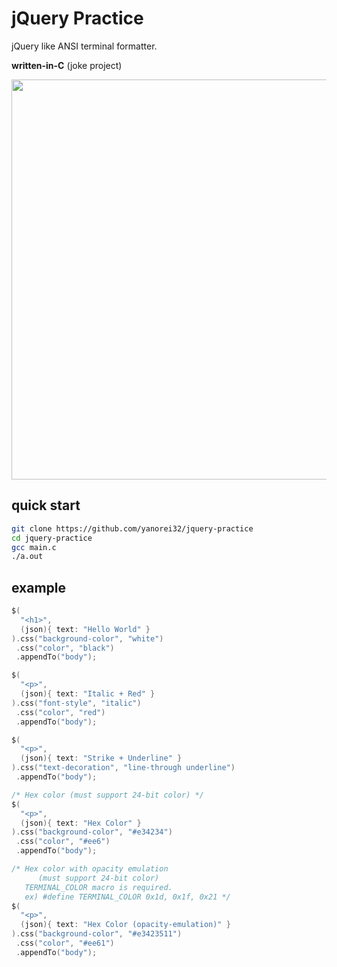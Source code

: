 # jQuery Practice

jQuery like ANSI terminal formatter.

**written-in-C** (joke project)


<img src=https://user-images.githubusercontent.com/11992915/167632311-ca44ace6-95f5-4e87-b189-c22848901ed5.png width=640px>

## quick start

```bash
git clone https://github.com/yanorei32/jquery-practice
cd jquery-practice
gcc main.c
./a.out
```

## example

```c
$(
  "<h1>",
  (json){ text: "Hello World" }
).css("background-color", "white")
 .css("color", "black")
 .appendTo("body");

$(
  "<p>",
  (json){ text: "Italic + Red" }
).css("font-style", "italic")
 .css("color", "red")
 .appendTo("body");

$(
  "<p>",
  (json){ text: "Strike + Underline" }
).css("text-decoration", "line-through underline")
 .appendTo("body");

/* Hex color (must support 24-bit color) */
$(
  "<p>",
  (json){ text: "Hex Color" }
).css("background-color", "#e34234")
 .css("color", "#ee6")
 .appendTo("body");

/* Hex color with opacity emulation
      (must support 24-bit color)
   TERMINAL_COLOR macro is required.
   ex) #define TERMINAL_COLOR 0x1d, 0x1f, 0x21 */
$(
  "<p>",
  (json){ text: "Hex Color (opacity-emulation)" }
).css("background-color", "#e3423511")
 .css("color", "#ee61")
 .appendTo("body");
```
